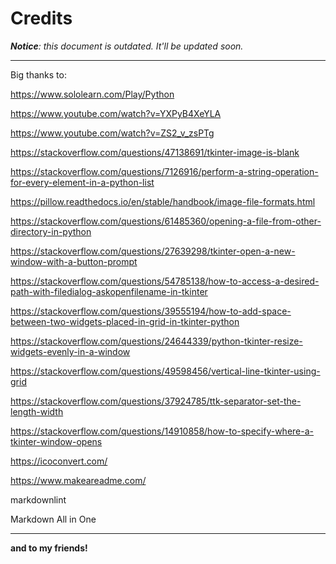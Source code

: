 # Credits

***Notice**: this document is outdated. It'll be updated soon.*

---

Big thanks to:

<https://www.sololearn.com/Play/Python>

<https://www.youtube.com/watch?v=YXPyB4XeYLA>

<https://www.youtube.com/watch?v=ZS2_v_zsPTg>

<https://stackoverflow.com/questions/47138691/tkinter-image-is-blank>

<https://stackoverflow.com/questions/7126916/perform-a-string-operation-for-every-element-in-a-python-list>

<https://pillow.readthedocs.io/en/stable/handbook/image-file-formats.html>

<https://stackoverflow.com/questions/61485360/opening-a-file-from-other-directory-in-python>

<https://stackoverflow.com/questions/27639298/tkinter-open-a-new-window-with-a-button-prompt>

<https://stackoverflow.com/questions/54785138/how-to-access-a-desired-path-with-filedialog-askopenfilename-in-tkinter>

<https://stackoverflow.com/questions/39555194/how-to-add-space-between-two-widgets-placed-in-grid-in-tkinter-python>

<https://stackoverflow.com/questions/24644339/python-tkinter-resize-widgets-evenly-in-a-window>

<https://stackoverflow.com/questions/49598456/vertical-line-tkinter-using-grid>

<https://stackoverflow.com/questions/37924785/ttk-separator-set-the-length-width>

<https://stackoverflow.com/questions/14910858/how-to-specify-where-a-tkinter-window-opens>

<https://icoconvert.com/>

<https://www.makeareadme.com/>

markdownlint

Markdown All in One

---
**and to my friends!**
